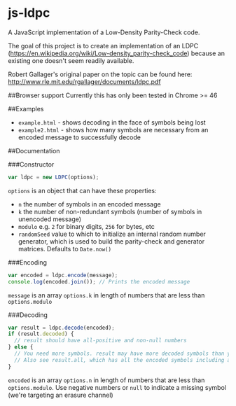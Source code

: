 # js-ldpc
A JavaScript implementation of a Low-Density Parity-Check code.

The goal of this project is to create an implementation of an LDPC (https://en.wikipedia.org/wiki/Low-density_parity-check_code) because an existing one doesn't seem readily available.

Robert Gallager's original paper on the topic can be found here: http://www.rle.mit.edu/rgallager/documents/ldpc.pdf

##Browser support
Currently this has only been tested in Chrome >= 46

##Examples
* `example.html` - shows decoding in the face of symbols being lost
* `example2.html` - shows how many symbols are necessary from an encoded message to successfully decode

##Documentation

###Constructor
```JavaScript
var ldpc = new LDPC(options);
```
`options` is an object that can have these properties:
* `n` the number of symbols in an encoded message
* `k` the number of non-redundant symbols (number of symbols in unencoded message)
* `modulo` e.g. `2` for binary digits, `256` for bytes, etc
* `randomSeed` value to which to initialize an internal random number generator, which is used to build the parity-check and generator matrices. Defaults to `Date.now()`

###Encoding
```JavaScript
var encoded = ldpc.encode(message);
console.log(encoded.join()); // Prints the encoded message
```
`message` is an array `options.k` in length of numbers that are less than `options.modulo`

###Decoding
```JavaScript
var result = ldpc.decode(encoded);
if (result.decoded) {
  // result should have all-positive and non-null numbers
} else {
  // You need more symbols. result may have more decoded symbols than you started with, but it's unlikely
  // Also see result.all, which has all the encoded symbols including any additional which were deduced. Note that the first k symbols are the same as result
}
```
`encoded` is an array `options.n` in length of numbers that are less than `options.modulo`. Use negative numbers or `null` to indicate a missing symbol (we're targeting an erasure channel)
